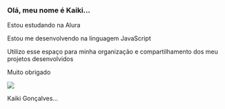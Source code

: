 ### Olá, meu nome é Kaiki...

Estou estudando na Alura

Estou me desenvolvendo na linguagem JavaScript

Utilizo esse espaço para minha organização e compartilhamento dos meu projetos desenvolvidos

Muito obrigado

![](https://media.tenor.com/_iUQCCU6AMcAAAAM/dogbrazil-vincydo.gif)

Kaiki Gonçalves...
